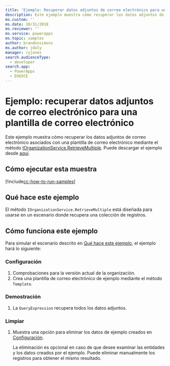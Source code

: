 ```yaml
---
title: 'Ejemplo: Recuperar datos adjuntos de correo electrónico para una plantilla de correo electrónico(Common Data Service para aplicaciones) | Microsoft Docs'
description: Este ejemplo muestra cómo recuperar los datos adjuntos de correo electrónico asociados con una plantilla de correo electrónico
ms.custom: ''
ms.date: 10/31/2018
ms.reviewer: ''
ms.service: powerapps
ms.topic: samples
author: brandonsimons
ms.author: jdaly
manager: ryjones
search.audienceType:
  - developer
search.app:
  - PowerApps
  - D365CE
---
```

# <a name="sample-retrieve-email-attachments-for-an-email-template"></a>Ejemplo: recuperar datos adjuntos de correo electrónico para una plantilla de correo electrónico

<!-- https://docs.microsoft.com/en-us/dynamics365/customer-engagement/developer/sample-retrieve-email-attachments-email-template -->

Este ejemplo muestra cómo recuperar los datos adjuntos de correo electrónico asociados con una plantilla de correo electrónico mediante el método [IOrganizationService.RetrieveMultiple](https://docs.microsoft.com/en-us/dotnet/api/microsoft.xrm.sdk.iorganizationservice.retrievemultiple?view=dynamics-general-ce-9). Puede descargar el ejemplo desde [aquí](https://github.com/Microsoft/PowerApps-Samples/tree/master/cds/orgsvc/C%23/RetrieveEmailAttach).

## <a name="how-to-run-this-sample"></a>Cómo ejecutar esta muestra

[!include[cc-how-to-run-samples](../../includes/cc-how-to-run-samples.md)]

## <a name="what-this-sample-does"></a>Qué hace este ejemplo

El método `IOrganizationService.RetrieveMultiple` está diseñada para usarse en un escenario donde recupera una colección de registros.


## <a name="how-this-sample-works"></a>Cómo funciona este ejemplo

Para simular el escenario descrito en [Qué hace este ejemplo](#what-this-sample-does), el ejemplo hará lo siguiente:

### <a name="setup"></a>Configuración

1. Comprobaciones para la versión actual de la organización.
2. Crea una plantilla de correo electrónico de ejemplo mediante el método `Template`.

### <a name="demonstrate"></a>Demostración

1. La `QueryExpression` recupera todos los datos adjuntos.

### <a name="clean-up"></a>Limpiar

1. Muestra una opción para eliminar los datos de ejemplo creados en [Configuración](#setup).

    La eliminación es opcional en caso de que desee examinar las entidades y los datos creados por el ejemplo. Puede eliminar manualmente los registros para obtener el mismo resultado.
